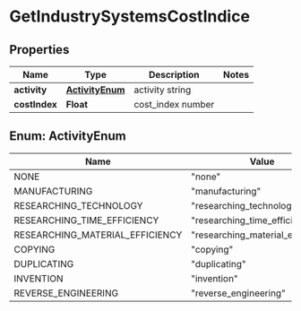 
# GetIndustrySystemsCostIndice

## Properties
Name | Type | Description | Notes
------------ | ------------- | ------------- | -------------
**activity** | [**ActivityEnum**](#ActivityEnum) | activity string | 
**costIndex** | **Float** | cost_index number | 


<a name="ActivityEnum"></a>
## Enum: ActivityEnum
Name | Value
---- | -----
NONE | &quot;none&quot;
MANUFACTURING | &quot;manufacturing&quot;
RESEARCHING_TECHNOLOGY | &quot;researching_technology&quot;
RESEARCHING_TIME_EFFICIENCY | &quot;researching_time_efficiency&quot;
RESEARCHING_MATERIAL_EFFICIENCY | &quot;researching_material_efficiency&quot;
COPYING | &quot;copying&quot;
DUPLICATING | &quot;duplicating&quot;
INVENTION | &quot;invention&quot;
REVERSE_ENGINEERING | &quot;reverse_engineering&quot;




